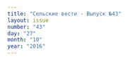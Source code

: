 ```yaml
---
title: "Сельские вести - Выпуск №43"
layout: issue
number: "43"
day: "27"
month: "10"
year: "2016"
---
```

